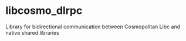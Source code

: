# libcosmo_dlrpc
Library for bidirectional communication between Cosmopolitan Libc and native shared libraries
